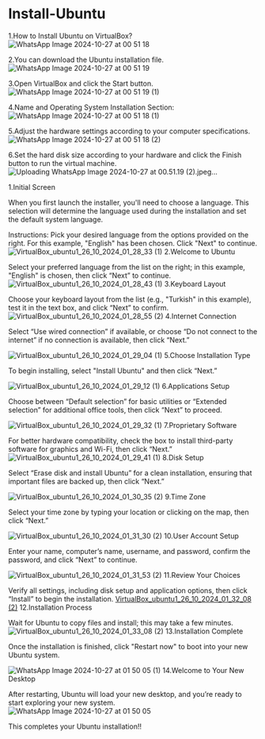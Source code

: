 # Install-Ubuntu
1.How to Install Ubuntu on VirtualBox?
![WhatsApp Image 2024-10-27 at 00 51 18](https://github.com/user-attachments/assets/f514b6e9-e9b3-45e5-96a5-d081d20c7165)

2.You can download the Ubuntu installation file.
![WhatsApp Image 2024-10-27 at 00 51 19](https://github.com/user-attachments/assets/cd5431ce-b681-448f-8267-be82386b5bd2)

3.Open VirtualBox and click the Start button.
![WhatsApp Image 2024-10-27 at 00 51 19 (1)](https://github.com/user-attachments/assets/5125ec86-29da-4216-ba60-c71940436e7f)

4.Name and Operating System Installation Section:
![WhatsApp Image 2024-10-27 at 00 51 18 (1)](https://github.com/user-attachments/assets/3d28000a-8e05-4275-8385-5446f19f193c)

5.Adjust the hardware settings according to your computer specifications.
![WhatsApp Image 2024-10-27 at 00 51 18 (2)](https://github.com/user-attachments/assets/165f44c4-23a5-4dbf-95d3-a2a2f7749b91)

6.Set the hard disk size according to your hardware and click the Finish button to run the virtual machine.
![Uploading WhatsApp Image 2024-10-27 at 00.51.19 (2).jpeg…]()


1.Initial Screen

When you first launch the installer, you'll need to choose a language. This selection will determine the language used during the installation and set the default system language.

Instructions: Pick your desired language from the options provided on the right. For this example, "English" has been chosen. Click "Next" to continue.
![VirtualBox_ubuntu1_26_10_2024_01_28_33 (1)](https://github.com/user-attachments/assets/1deb4115-e8e9-44ab-8e53-9c9fd1e0f9e9)
2.Welcome to Ubuntu

Select your preferred language from the list on the right; in this example, "English" is chosen, then click “Next” to continue.
![VirtualBox_ubuntu1_26_10_2024_01_28_43 (1)](https://github.com/user-attachments/assets/08a8ebdc-73c4-4f39-9700-60ab29e63e76)
 3.Keyboard Layout

Choose your keyboard layout from the list (e.g., "Turkish" in this example), test it in the text box, and click “Next” to confirm.
![VirtualBox_ubuntu1_26_10_2024_01_28_55 (2)](https://github.com/user-attachments/assets/beb6503b-1884-4021-82cf-d6f1db659d33)
4.Internet Connection

Select “Use wired connection” if available, or choose “Do not connect to the internet” if no connection is available, then click “Next.”

![VirtualBox_ubuntu1_26_10_2024_01_29_04 (1)](https://github.com/user-attachments/assets/19cfc3b5-c1ce-4151-95bd-6eabdb7d434c)
5.Choose Installation Type

To begin installing, select "Install Ubuntu" and then click “Next.”

![VirtualBox_ubuntu1_26_10_2024_01_29_12 (1)](https://github.com/user-attachments/assets/22a7b815-63eb-47a4-b297-6439182fbf82)
6.Applications Setup

Choose between “Default selection” for basic utilities or “Extended selection” for additional office tools, then click “Next” to proceed.

![VirtualBox_ubuntu1_26_10_2024_01_29_32 (1)](https://github.com/user-attachments/assets/e11ced45-6a39-4238-b277-5e78964bb609)
7.Proprietary Software

For better hardware compatibility, check the box to install third-party software for graphics and Wi-Fi, then click “Next.”
![VirtualBox_ubuntu1_26_10_2024_01_29_41 (1)](https://github.com/user-attachments/assets/77df6fca-d23f-49c6-8566-7c5295306250)
8.Disk Setup

Select “Erase disk and install Ubuntu” for a clean installation, ensuring that important files are backed up, then click “Next.”

![VirtualBox_ubuntu1_26_10_2024_01_30_35 (2)](https://github.com/user-attachments/assets/f7ffd068-28cd-4855-a57b-507596d0d1e5)
9.Time Zone

Select your time zone by typing your location or clicking on the map, then click “Next.”

![VirtualBox_ubuntu1_26_10_2024_01_31_30 (2)](https://github.com/user-attachments/assets/308e0e0f-689e-413f-a3e5-969c9a5d9a3f)
10.User Account Setup

Enter your name, computer’s name, username, and password, confirm the password, and click “Next” to continue.

![VirtualBox_ubuntu1_26_10_2024_01_31_53 (2)](https://github.com/user-attachments/assets/fcf98866-1ab2-4f9b-b839-1c94a7b389ef)
11.Review Your Choices

Verify all settings, including disk setup and application options, then click “Install” to begin the installation.
[VirtualBox_ubuntu1_26_10_2024_01_32_08 (2)](https://github.com/user-attachments/assets/64421a40-a831-42bb-9a24-39622f899b70)
12.Installation Process

Wait for Ubuntu to copy files and install; this may take a few minutes.
![VirtualBox_ubuntu1_26_10_2024_01_33_08 (2)](https://github.com/user-attachments/assets/c314f347-dc70-42b8-8c49-2d2219ad84b2)
13.Installation Complete

Once the installation is finished, click "Restart now" to boot into your new Ubuntu system.

![WhatsApp Image 2024-10-27 at 01 50 05 (1)](https://github.com/user-attachments/assets/b0919098-a731-45d4-8cc4-1be1a5150e41)
14.Welcome to Your New Desktop

After restarting, Ubuntu will load your new desktop, and you’re ready to start exploring your new system.
![WhatsApp Image 2024-10-27 at 01 50 05](https://github.com/user-attachments/assets/68651090-fa37-44a1-a5d4-6f1e15d797b7)

This completes your Ubuntu installation!!





